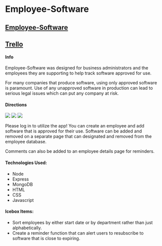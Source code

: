<h1>Employee-Software</h1>
<h2><a href="https://employee-software-sei.herokuapp.com/employees#">Employee-Software</a></h2>
<h2><a href="https://trello.com/b/TGXxV4aZ/sei-project-2-employee-software">Trello</a></h2>
<h4>Info</h4>
<p>Employee-Software was designed for business administrators and the employees they are supporting to help track software approved for use.</p>
<p>For many companies that produce software, using only approved software is paramount. Use of any unapproved software in production can lead to serious legal issues which can put any company at risk.</p>
<h4>Directions</h4>
<img src="https://imgur.com/pPamGix">
<img src="https://imgur.com/1I3BOut">
<img src="https://imgur.com/E9unKTU">
<p>Please log in to utilize the app! You can create an employee and add software that is approved for their use. Software can be added and removed on a separate page that can designated and removed from the employee database.</p>
<p>Comments can also be added to an employee details page for reminders.</p>
<h4>Technologies Used:</h4>
<ul>
    <li>Node</li>
    <li>Express</li>
    <li>MongoDB</li>
    <li>HTML</li>
    <li>CSS</li>
    <li>Javascript</li>
</ul>
<h4>Icebox Items:</h4>
<ul>
    <li>Sort employees by either start date or by department rather than just alphabetically.</li>
    <li>Create a reminder function that can alert users to resubscribe to software that is close to expiring.</li>
</ul>
